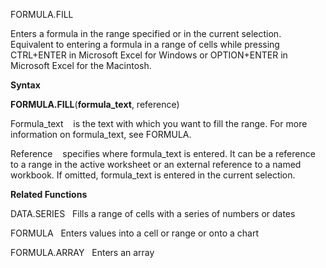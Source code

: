 FORMULA.FILL

Enters a formula in the range specified or in the current selection.
Equivalent to entering a formula in a range of cells while pressing
CTRL+ENTER in Microsoft Excel for Windows or OPTION+ENTER in Microsoft
Excel for the Macintosh.

**Syntax**

**FORMULA.FILL**(**formula\_text**, reference)

Formula\_text    is the text with which you want to fill the range. For
more information on formula\_text, see FORMULA.

Reference    specifies where formula\_text is entered. It can be a
reference to a range in the active worksheet or an external reference to
a named workbook. If omitted, formula\_text is entered in the current
selection.

**Related Functions**

DATA.SERIES   Fills a range of cells with a series of numbers or dates

FORMULA   Enters values into a cell or range or onto a chart

FORMULA.ARRAY   Enters an array



